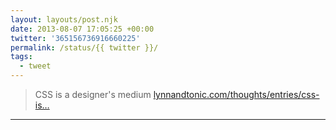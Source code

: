 ```yaml
---
layout: layouts/post.njk
date: 2013-08-07 17:05:25 +00:00
twitter: '365156736916660225'
permalink: /status/{{ twitter }}/
tags: 
  - tweet
---
```


> CSS is a designer's medium [lynnandtonic.com/thoughts/entries/css-is…](https://lynnandtonic.com/thoughts/entries/css-is-a-designers-medium)

---
